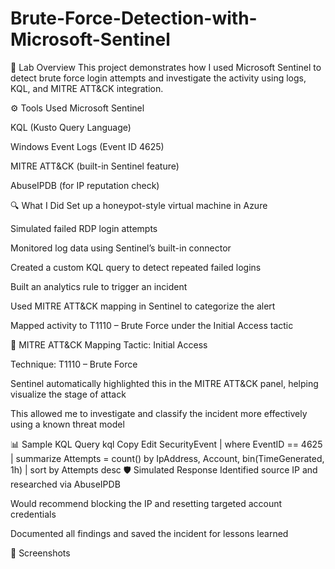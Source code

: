 # Brute-Force-Detection-with-Microsoft-Sentinel

🎯 Lab Overview
This project demonstrates how I used Microsoft Sentinel to detect brute force login attempts and investigate the activity using logs, KQL, and MITRE ATT&CK integration.

⚙️ Tools Used
Microsoft Sentinel

KQL (Kusto Query Language)

Windows Event Logs (Event ID 4625)

MITRE ATT&CK (built-in Sentinel feature)

AbuseIPDB (for IP reputation check)

🔍 What I Did
Set up a honeypot-style virtual machine in Azure

Simulated failed RDP login attempts

Monitored log data using Sentinel’s built-in connector

Created a custom KQL query to detect repeated failed logins

Built an analytics rule to trigger an incident

Used MITRE ATT&CK mapping in Sentinel to categorize the alert

Mapped activity to T1110 – Brute Force under the Initial Access tactic

📌 MITRE ATT&CK Mapping
Tactic: Initial Access

Technique: T1110 – Brute Force

Sentinel automatically highlighted this in the MITRE ATT&CK panel, helping visualize the stage of attack

This allowed me to investigate and classify the incident more effectively using a known threat model

📊 Sample KQL Query
kql
Copy
Edit
SecurityEvent
| where EventID == 4625
| summarize Attempts = count() by IpAddress, Account, bin(TimeGenerated, 1h)
| sort by Attempts desc
🛡️ Simulated Response
Identified source IP and researched via AbuseIPDB

Would recommend blocking the IP and resetting targeted account credentials

Documented all findings and saved the incident for lessons learned

📸 Screenshots
